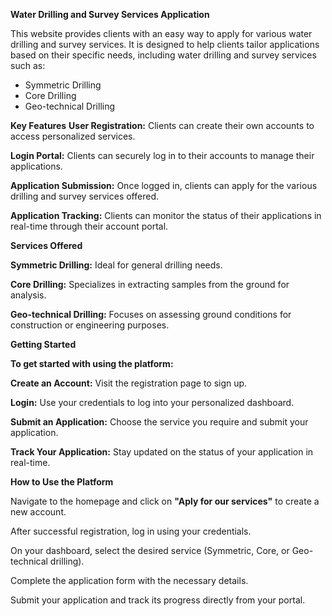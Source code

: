 **Water Drilling and Survey Services Application**

This website provides clients with an easy way to apply for various water drilling and survey services. It is designed to help clients tailor applications based on their specific needs, including water drilling and survey services such as:

- Symmetric Drilling
- Core Drilling
- Geo-technical Drilling

**Key Features**
**User Registration:** Clients can create their own accounts to access personalized services.

**Login Portal:** Clients can securely log in to their accounts to manage their applications.

**Application Submission:** Once logged in, clients can apply for the various drilling and survey services offered.

**Application Tracking:** Clients can monitor the status of their applications in real-time through their account portal.

**Services Offered**

**Symmetric Drilling:** Ideal for general drilling needs.

**Core Drilling:** Specializes in extracting samples from the ground for analysis.

**Geo-technical Drilling:** Focuses on assessing ground conditions for construction or engineering purposes.


**Getting Started**

**To get started with using the platform:**


**Create an Account:** Visit the registration page to sign up.

**Login:** Use your credentials to log into your personalized dashboard.

**Submit an Application:** Choose the service you require and submit your application.

**Track Your Application:** Stay updated on the status of your application in real-time.


**How to Use the Platform**

Navigate to the homepage and click on **"Aply for our services"** to create a new account.

After successful registration, log in using your credentials.

On your dashboard, select the desired service (Symmetric, Core, or Geo-technical drilling).

Complete the application form with the necessary details.

Submit your application and track its progress directly from your portal.
